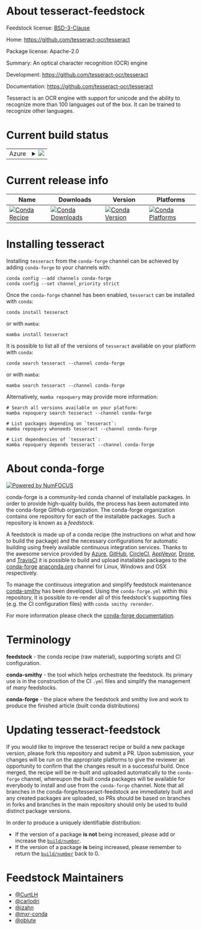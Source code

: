 About tesseract-feedstock
=========================

Feedstock license: [BSD-3-Clause](https://github.com/conda-forge/tesseract-feedstock/blob/main/LICENSE.txt)

Home: https://github.com/tesseract-ocr/tesseract

Package license: Apache-2.0

Summary: An optical character recognition (OCR) engine

Development: https://github.com/tesseract-ocr/tesseract

Documentation: https://github.com/tesseract-ocr/tesseract

Tesseract is an OCR engine with support for unicode and the ability
to recognize more than 100 languages out of the box. It can be
trained to recognize other languages.


Current build status
====================


<table>
    
  <tr>
    <td>Azure</td>
    <td>
      <details>
        <summary>
          <a href="https://dev.azure.com/conda-forge/feedstock-builds/_build/latest?definitionId=5448&branchName=main">
            <img src="https://dev.azure.com/conda-forge/feedstock-builds/_apis/build/status/tesseract-feedstock?branchName=main">
          </a>
        </summary>
        <table>
          <thead><tr><th>Variant</th><th>Status</th></tr></thead>
          <tbody><tr>
              <td>linux_64</td>
              <td>
                <a href="https://dev.azure.com/conda-forge/feedstock-builds/_build/latest?definitionId=5448&branchName=main">
                  <img src="https://dev.azure.com/conda-forge/feedstock-builds/_apis/build/status/tesseract-feedstock?branchName=main&jobName=linux&configuration=linux%20linux_64_" alt="variant">
                </a>
              </td>
            </tr><tr>
              <td>linux_aarch64</td>
              <td>
                <a href="https://dev.azure.com/conda-forge/feedstock-builds/_build/latest?definitionId=5448&branchName=main">
                  <img src="https://dev.azure.com/conda-forge/feedstock-builds/_apis/build/status/tesseract-feedstock?branchName=main&jobName=linux&configuration=linux%20linux_aarch64_" alt="variant">
                </a>
              </td>
            </tr><tr>
              <td>linux_ppc64le</td>
              <td>
                <a href="https://dev.azure.com/conda-forge/feedstock-builds/_build/latest?definitionId=5448&branchName=main">
                  <img src="https://dev.azure.com/conda-forge/feedstock-builds/_apis/build/status/tesseract-feedstock?branchName=main&jobName=linux&configuration=linux%20linux_ppc64le_" alt="variant">
                </a>
              </td>
            </tr><tr>
              <td>osx_64</td>
              <td>
                <a href="https://dev.azure.com/conda-forge/feedstock-builds/_build/latest?definitionId=5448&branchName=main">
                  <img src="https://dev.azure.com/conda-forge/feedstock-builds/_apis/build/status/tesseract-feedstock?branchName=main&jobName=osx&configuration=osx%20osx_64_" alt="variant">
                </a>
              </td>
            </tr><tr>
              <td>osx_arm64</td>
              <td>
                <a href="https://dev.azure.com/conda-forge/feedstock-builds/_build/latest?definitionId=5448&branchName=main">
                  <img src="https://dev.azure.com/conda-forge/feedstock-builds/_apis/build/status/tesseract-feedstock?branchName=main&jobName=osx&configuration=osx%20osx_arm64_" alt="variant">
                </a>
              </td>
            </tr><tr>
              <td>win_64</td>
              <td>
                <a href="https://dev.azure.com/conda-forge/feedstock-builds/_build/latest?definitionId=5448&branchName=main">
                  <img src="https://dev.azure.com/conda-forge/feedstock-builds/_apis/build/status/tesseract-feedstock?branchName=main&jobName=win&configuration=win%20win_64_" alt="variant">
                </a>
              </td>
            </tr>
          </tbody>
        </table>
      </details>
    </td>
  </tr>
</table>

Current release info
====================

| Name | Downloads | Version | Platforms |
| --- | --- | --- | --- |
| [![Conda Recipe](https://img.shields.io/badge/recipe-tesseract-green.svg)](https://anaconda.org/conda-forge/tesseract) | [![Conda Downloads](https://img.shields.io/conda/dn/conda-forge/tesseract.svg)](https://anaconda.org/conda-forge/tesseract) | [![Conda Version](https://img.shields.io/conda/vn/conda-forge/tesseract.svg)](https://anaconda.org/conda-forge/tesseract) | [![Conda Platforms](https://img.shields.io/conda/pn/conda-forge/tesseract.svg)](https://anaconda.org/conda-forge/tesseract) |

Installing tesseract
====================

Installing `tesseract` from the `conda-forge` channel can be achieved by adding `conda-forge` to your channels with:

```
conda config --add channels conda-forge
conda config --set channel_priority strict
```

Once the `conda-forge` channel has been enabled, `tesseract` can be installed with `conda`:

```
conda install tesseract
```

or with `mamba`:

```
mamba install tesseract
```

It is possible to list all of the versions of `tesseract` available on your platform with `conda`:

```
conda search tesseract --channel conda-forge
```

or with `mamba`:

```
mamba search tesseract --channel conda-forge
```

Alternatively, `mamba repoquery` may provide more information:

```
# Search all versions available on your platform:
mamba repoquery search tesseract --channel conda-forge

# List packages depending on `tesseract`:
mamba repoquery whoneeds tesseract --channel conda-forge

# List dependencies of `tesseract`:
mamba repoquery depends tesseract --channel conda-forge
```


About conda-forge
=================

[![Powered by
NumFOCUS](https://img.shields.io/badge/powered%20by-NumFOCUS-orange.svg?style=flat&colorA=E1523D&colorB=007D8A)](https://numfocus.org)

conda-forge is a community-led conda channel of installable packages.
In order to provide high-quality builds, the process has been automated into the
conda-forge GitHub organization. The conda-forge organization contains one repository
for each of the installable packages. Such a repository is known as a *feedstock*.

A feedstock is made up of a conda recipe (the instructions on what and how to build
the package) and the necessary configurations for automatic building using freely
available continuous integration services. Thanks to the awesome service provided by
[Azure](https://azure.microsoft.com/en-us/services/devops/), [GitHub](https://github.com/),
[CircleCI](https://circleci.com/), [AppVeyor](https://www.appveyor.com/),
[Drone](https://cloud.drone.io/welcome), and [TravisCI](https://travis-ci.com/)
it is possible to build and upload installable packages to the
[conda-forge](https://anaconda.org/conda-forge) [anaconda.org](https://anaconda.org/)
channel for Linux, Windows and OSX respectively.

To manage the continuous integration and simplify feedstock maintenance
[conda-smithy](https://github.com/conda-forge/conda-smithy) has been developed.
Using the ``conda-forge.yml`` within this repository, it is possible to re-render all of
this feedstock's supporting files (e.g. the CI configuration files) with ``conda smithy rerender``.

For more information please check the [conda-forge documentation](https://conda-forge.org/docs/).

Terminology
===========

**feedstock** - the conda recipe (raw material), supporting scripts and CI configuration.

**conda-smithy** - the tool which helps orchestrate the feedstock.
                   Its primary use is in the construction of the CI ``.yml`` files
                   and simplify the management of *many* feedstocks.

**conda-forge** - the place where the feedstock and smithy live and work to
                  produce the finished article (built conda distributions)


Updating tesseract-feedstock
============================

If you would like to improve the tesseract recipe or build a new
package version, please fork this repository and submit a PR. Upon submission,
your changes will be run on the appropriate platforms to give the reviewer an
opportunity to confirm that the changes result in a successful build. Once
merged, the recipe will be re-built and uploaded automatically to the
`conda-forge` channel, whereupon the built conda packages will be available for
everybody to install and use from the `conda-forge` channel.
Note that all branches in the conda-forge/tesseract-feedstock are
immediately built and any created packages are uploaded, so PRs should be based
on branches in forks and branches in the main repository should only be used to
build distinct package versions.

In order to produce a uniquely identifiable distribution:
 * If the version of a package **is not** being increased, please add or increase
   the [``build/number``](https://docs.conda.io/projects/conda-build/en/latest/resources/define-metadata.html#build-number-and-string).
 * If the version of a package **is** being increased, please remember to return
   the [``build/number``](https://docs.conda.io/projects/conda-build/en/latest/resources/define-metadata.html#build-number-and-string)
   back to 0.

Feedstock Maintainers
=====================

* [@CurtLH](https://github.com/CurtLH/)
* [@carlodri](https://github.com/carlodri/)
* [@izahn](https://github.com/izahn/)
* [@mxr-conda](https://github.com/mxr-conda/)
* [@oblute](https://github.com/oblute/)

